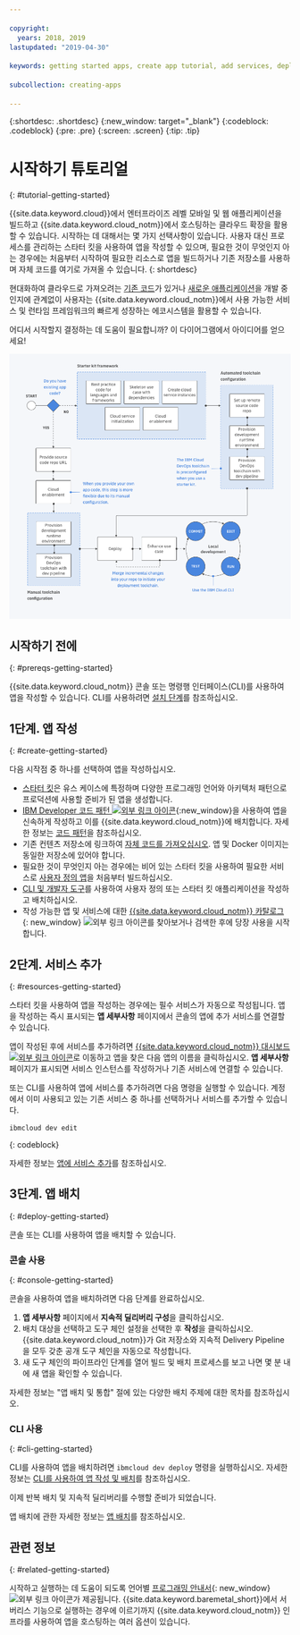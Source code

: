 ```yaml
---

copyright:
  years: 2018, 2019
lastupdated: "2019-04-30"

keywords: getting started apps, create app tutorial, add services, deploy apps, create app, app tutorial

subcollection: creating-apps

---
```


{:shortdesc: .shortdesc}
{:new_window: target="_blank"}
{:codeblock: .codeblock}
{:pre: .pre}
{:screen: .screen}
{:tip: .tip}

# 시작하기 튜토리얼
{: #tutorial-getting-started}

{{site.data.keyword.cloud}}에서 엔터프라이즈 레벨 모바일 및 웹 애플리케이션을 빌드하고 {{site.data.keyword.cloud_notm}}에서 호스팅하는 클라우드 확장을 활용할 수 있습니다. 시작하는 데 대해서는 몇 가지 선택사항이 있습니다. 사용자 대신 프로세스를 관리하는 스타터 킷을 사용하여 앱을 작성할 수 있으며, 필요한 것이 무엇인지 아는 경우에는 처음부터 시작하여 필요한 리소스로 앱을 빌드하거나 기존 저장소를 사용하며 자체 코드를 여기로 가져올 수 있습니다.
{: shortdesc}

현대화하여 클라우드로 가져오려는 [기존 코드](/docs/apps/tutorials?topic=creating-apps-tutorial-byoc)가 있거나 [새로운 애플리케이션](/docs/apps/tutorials?topic=creating-apps-tutorial-starterkit)을 개발 중인지에 관계없이 사용자는 {{site.data.keyword.cloud_notm}}에서 사용 가능한 서비스 및 런타임 프레임워크의 빠르게 성장하는 에코시스템을 활용할 수 있습니다.

어디서 시작할지 결정하는 데 도움이 필요합니까? 이 다이어그램에서 아이디어를 얻으세요!

![개발자 경험 개요](images/dev-journey.png "개발자 경험 개요")

## 시작하기 전에
{: #prereqs-getting-started}

{{site.data.keyword.cloud_notm}} 콘솔 또는 명령행 인터페이스(CLI)를 사용하여 앱을 작성할 수 있습니다. CLI를 사용하려면 [설치 단계](/docs/cli?topic=cloud-cli-ibmcloud-cli)를 참조하십시오.

## 1단계. 앱 작성
{: #create-getting-started}

다음 시작점 중 하나를 선택하여 앱을 작성하십시오.

* [스타터 킷](/docs/apps/tutorials?topic=creating-apps-tutorial-starterkit)은 유스 케이스에 특정하며 다양한 프로그래밍 언어와 아키텍처 패턴으로 프로덕션에 사용할 준비가 된 앱을 생성합니다.
* [IBM Developer 코드 패턴 ![외부 링크 아이콘](../icons/launch-glyph.svg "외부 링크 아이콘")](https://developer.ibm.com/patterns/){:new_window}을 사용하여 앱을 신속하게 작성하고 이를 {{site.data.keyword.cloud_notm}}에 배치합니다. 자세한 정보는 [코드 패턴](/docs/apps/tutorials?topic=creating-apps-tutorial-codepattern)을 참조하십시오.
* 기존 컨텐츠 저장소에 링크하여 [자체 코드를 가져오십시오](/docs/apps/tutorials?topic=creating-apps-tutorial-byoc). 앱 및 Docker 이미지는 동일한 저장소에 있어야 합니다.
* 필요한 것이 무엇인지 아는 경우에는 비어 있는 스타터 킷을 사용하여 필요한 서비스로 [사용자 정의 앱](/docs/apps/tutorials?topic=creating-apps-tutorial-scratch)을 처음부터 빌드하십시오.
* [CLI 및 개발자 도구](/docs/apps?topic=creating-apps-create-deploy-app-cli)를 사용하여 사용자 정의 또는 스타터 킷 애플리케이션을 작성하고 배치하십시오.
* 작성 가능한 앱 및 서비스에 대한 [{{site.data.keyword.cloud_notm}} 카탈로그 ](https://{DomainName}/catalog){: new_window} ![외부 링크 아이콘](../icons/launch-glyph.svg "외부 링크 아이콘")를 찾아보거나 검색한 후에 당장 사용을 시작합니다.

## 2단계. 서비스 추가
{: #resources-getting-started}

스타터 킷을 사용하여 앱을 작성하는 경우에는 필수 서비스가 자동으로 작성됩니다. 앱을 작성하는 즉시 표시되는 **앱 세부사항** 페이지에서 콘솔의 앱에 추가 서비스를 연결할 수 있습니다.

앱이 작성된 후에 서비스를 추가하려면 [{{site.data.keyword.cloud_notm}} 대시보드 ![외부 링크 아이콘](../../icons/launch-glyph.svg "외부 링크 아이콘")](https://{DomainName})로 이동하고 앱을 찾은 다음 앱의 이름을 클릭하십시오. **앱 세부사항** 페이지가 표시되면 서비스 인스턴스를 작성하거나 기존 서비스에 연결할 수 있습니다.

또는 CLI를 사용하여 앱에 서비스를 추가하려면 다음 명령을 실행할 수 있습니다. 계정에서 이미 사용되고 있는 기존 서비스 중 하나를 선택하거나 서비스를 추가할 수 있습니다.
```
ibmcloud dev edit
```
{: codeblock}

자세한 정보는 [앱에 서비스 추가](/docs/apps?topic=creating-apps-add-resource)를 참조하십시오.

## 3단계. 앱 배치
{: #deploy-getting-started}

콘솔 또는 CLI를 사용하여 앱을 배치할 수 있습니다.

### 콘솔 사용
{: #console-getting-started}

콘솔을 사용하여 앱을 배치하려면 다음 단계를 완료하십시오.

1. **앱 세부사항** 페이지에서 **지속적 딜리버리 구성**을 클릭하십시오.
2. 배치 대상을 선택하고 도구 체인 설정을 선택한 후 **작성**을 클릭하십시오. {{site.data.keyword.cloud_notm}}가 Git 저장소와 지속적 Delivery Pipeline을 모두 갖춘 공개 도구 체인을 자동으로 작성합니다.
3. 새 도구 체인의 파이프라인 단계를 열어 빌드 및 배치 프로세스를 보고 나면 몇 분 내에 새 앱을 확인할 수 있습니다.

자세한 정보는 "앱 배치 및 통합" 절에 있는 다양한 배치 주제에 대한 목차를 참조하십시오.

### CLI 사용
{: #cli-getting-started}

CLI를 사용하여 앱을 배치하려면 `ibmcloud dev deploy` 명령을 실행하십시오. 자세한 정보는 [CLI를 사용하여 앱 작성 및 배치](/docs/apps?topic=creating-apps-create-deploy-app-cli)를 참조하십시오.

이제 반복 배치 및 지속적 딜리버리를 수행할 준비가 되었습니다.

앱 배치에 관한 자세한 정보는 [앱 배치](/docs/apps?topic=creating-apps-deploying-apps)를 참조하십시오.

## 관련 정보
{: #related-getting-started}

시작하고 실행하는 데 도움이 되도록 언어별 [프로그래밍 안내서](https://{DomainName}/docs/home/build){: new_window} ![외부 링크 아이콘](../icons/launch-glyph.svg "외부 링크 아이콘")가 제공됩니다. {{site.data.keyword.baremetal_short}}에서 서버리스 기능으로 실행하는 경우에 이르기까지 {{site.data.keyword.cloud_notm}} 인프라를 사용하여 앱을 호스팅하는 여러 옵션이 있습니다.
